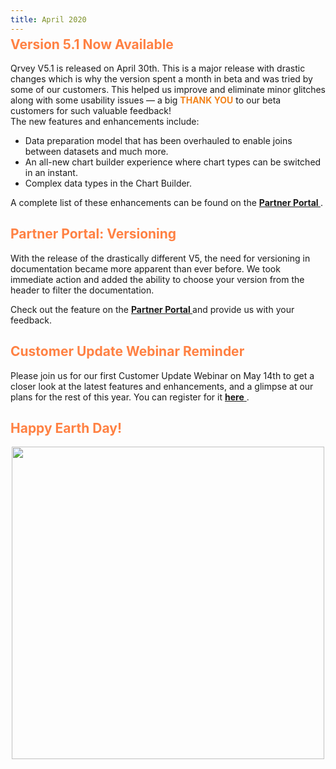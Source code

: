 ```yaml
---
title: April 2020
---
```


<h2 style="color:#FF8143; margin-top: -10px;">Version 5.1 Now Available
</h2>

Qrvey V5.1 is released on April 30th. This is a major release with drastic changes which is why the version spent a month in beta and was tried by some of our customers. This helped us improve and eliminate minor glitches along with some usability issues — a big <span style="color:#F3841C"> **THANK YOU**</span> to our beta customers for such valuable feedback!   
The new features and enhancements include: 
* Data preparation model that has been overhauled to enable joins between datasets and much more.
* An all-new chart builder experience where chart types can be switched in an instant.
* Complex data types in the Chart Builder.
 
<!--truncate-->
A complete list of these enhancements can be found on the
 <a href="https://partners.qrvey.com/docs/release-notes/release-apr-2020/"> <strong> Partner Portal </strong> </a>.

<h2 style="color:#FF8143"> Partner Portal: Versioning 
</h2>

With the release of the drastically different V5, the need for versioning in documentation became more apparent than ever before. We took immediate action and added the ability to choose your version from the header to filter the documentation.

Check out the feature on the 
 <a href="https://partners.qrvey.com/"> <strong> Partner Portal </strong> </a>and provide us with your feedback. 
 
<h2 style="color:#FF8143">Customer Update Webinar Reminder</h2>
Please join us for our first Customer Update Webinar on May 14th to get a closer look at the latest features and enhancements, and a glimpse at our plans for the rest of this year. You can register for it <a href="https://register.gotowebinar.com/register/2826860193465570061/"> <strong> here</strong> </a>.

<h2 style="color:#FF8143"> Happy Earth Day!

</h2>

<div>
    <img src="https://s3.amazonaws.com/cdn.qrvey.com/newsletter/infographic_April.jpg" style="margin:auto; display:block;" width="500" />
<div>






